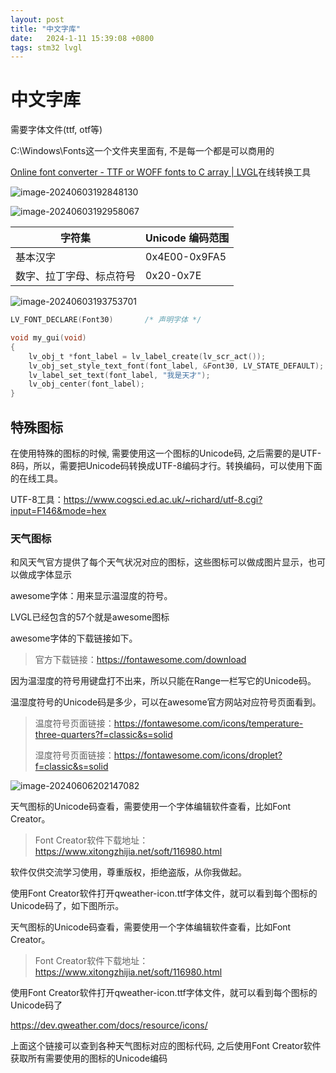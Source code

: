 ```yaml
---
layout: post
title: "中文字库" 
date:   2024-1-11 15:39:08 +0800
tags: stm32 lvgl
---
```


# 中文字库

需要字体文件(ttf, otf等)

C:\Windows\Fonts这一个文件夹里面有, 不是每一个都是可以商用的

[Online font converter - TTF or WOFF fonts to C array | LVGL](https://lvgl.io/tools/fontconverter)在线转换工具

![image-20240603192848130](https://picture-01-1316374204.cos.ap-beijing.myqcloud.com/image/202406031928170.png)

![image-20240603192958067](https://picture-01-1316374204.cos.ap-beijing.myqcloud.com/image/202406031929102.png)

| **字符集**               | **Unicode** **编码范围** |
| ------------------------ | ------------------------ |
| 基本汉字                 | 0x4E00-0x9FA5            |
| 数字、拉丁字母、标点符号 | 0x20-0x7E                |

![image-20240603193753701](https://picture-01-1316374204.cos.ap-beijing.myqcloud.com/image/202406031937739.png)

```c
LV_FONT_DECLARE(Font30)       /* 声明字体 */

void my_gui(void)
{
    lv_obj_t *font_label = lv_label_create(lv_scr_act());
    lv_obj_set_style_text_font(font_label, &Font30, LV_STATE_DEFAULT);
    lv_label_set_text(font_label, "我是天才");
    lv_obj_center(font_label);
}
```

## 特殊图标

在使用特殊的图标的时候, 需要使用这一个图标的Unicode码, 之后需要的是UTF-8码，所以，需要把Unicode码转换成UTF-8编码才行。转换编码，可以使用下面的在线工具。

UTF-8工具：https://www.cogsci.ed.ac.uk/~richard/utf-8.cgi?input=F146&mode=hex

### 天气图标

和风天气官方提供了每个天气状况对应的图标，这些图标可以做成图片显示，也可以做成字体显示

awesome字体：用来显示温湿度的符号。

LVGL已经包含的57个就是awesome图标

awesome字体的下载链接如下。

> 官方下载链接：https://fontawesome.com/download

因为温湿度的符号用键盘打不出来，所以只能在Range一栏写它的Unicode码。

温湿度符号的Unicode码是多少，可以在awesome官方网站对应符号页面看到。

> 温度符号页面链接：https://fontawesome.com/icons/temperature-three-quarters?f=classic&s=solid
>
> 湿度符号页面链接：https://fontawesome.com/icons/droplet?f=classic&s=solid

![image-20240606202147082](https://picture-01-1316374204.cos.ap-beijing.myqcloud.com/image/202406062021323.png)

天气图标的Unicode码查看，需要使用一个字体编辑软件查看，比如Font Creator。

> Font Creator软件下载地址：https://www.xitongzhijia.net/soft/116980.html

软件仅供交流学习使用，尊重版权，拒绝盗版，从你我做起。

使用Font Creator软件打开qweather-icon.ttf字体文件，就可以看到每个图标的Unicode码了，如下图所示。

天气图标的Unicode码查看，需要使用一个字体编辑软件查看，比如Font Creator。

> Font Creator软件下载地址：https://www.xitongzhijia.net/soft/116980.html

使用Font Creator软件打开qweather-icon.ttf字体文件，就可以看到每个图标的Unicode码了

https://dev.qweather.com/docs/resource/icons/

上面这个链接可以查到各种天气图标对应的图标代码, 之后使用Font Creator软件获取所有需要使用的图标的Unicode编码



